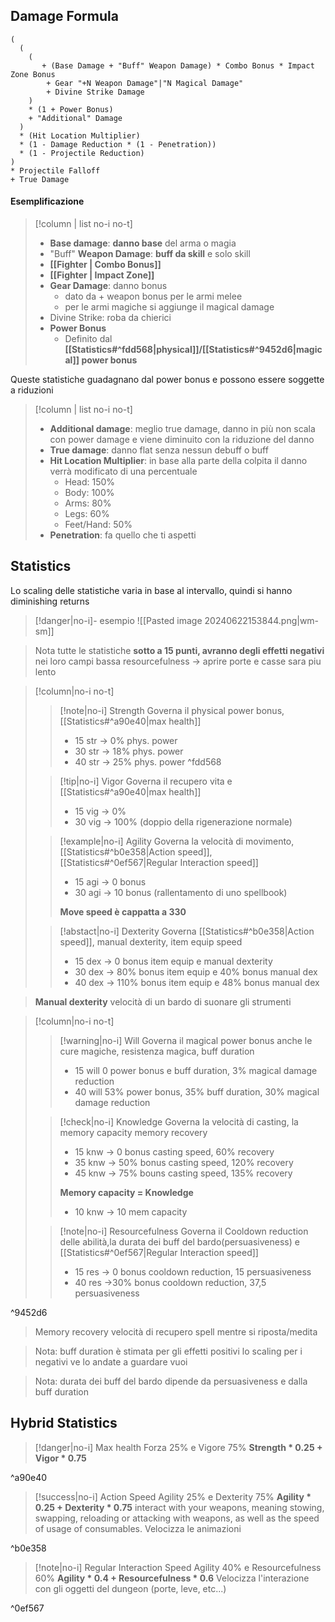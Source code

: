 ## Damage Formula
```
(
  (
    (
	   + (Base Damage + "Buff" Weapon Damage) * Combo Bonus * Impact Zone Bonus
        + Gear "+N Weapon Damage"|"N Magical Damage"
        + Divine Strike Damage
    )
    * (1 + Power Bonus)
    + "Additional" Damage
  )
  * (Hit Location Multiplier)
  * (1 - Damage Reduction * (1 - Penetration))
  * (1 - Projectile Reduction)
)
* Projectile Falloff
+ True Damage
```
#### Esemplificazione
>[!column | list no-i no-t]
> - __Base damage__: __danno base__ del arma o magia
> - "Buff" __Weapon Damage__: __buff da skill__ e solo skill
> - __[[Fighter | Combo Bonus]]__
> - __[[Fighter | Impact Zone]]__
> - __Gear Damage__: danno bonus
>	- dato da + weapon bonus per le armi melee
>	- per le armi magiche si aggiunge il magical damage
> - Divine Strike: roba da chierici
> - __Power Bonus__
>	- Definito dal __[[Statistics#^fdd568|physical]]/[[Statistics#^9452d6|magical]] power bonus__

Queste statistiche guadagnano dal power bonus e possono essere soggette a riduzioni
>[!column | list no-i no-t]
> - __Additional damage__: meglio true damage, danno in più non scala con power damage e viene diminuito con la riduzione del danno
> - __True damage__: danno flat senza nessun debuff o buff
> - __Hit Location Multiplier__: in base alla parte della colpita il danno verrà modificato di una percentuale
> 	- Head: 150%
> 	- Body: 100%
> 	- Arms: 80%
> 	- Legs: 60%
> 	- Feet/Hand: 50%
> - __Penetration__: fa quello che ti aspetti


## Statistics
Lo scaling delle statistiche varia in base al intervallo, quindi si hanno diminishing returns
>[!danger|no-i]- esempio 
> ![[Pasted image 20240622153844.png|wm-sm]]

> Nota
> tutte le statistiche __sotto a 15 punti, avranno degli effetti negativi__ nei loro campi
> bassa resourcefulness -> aprire porte e casse sara piu lento

>[!column|no-i no-t]
>>[!note|no-i] Strength
>>Governa il physical power bonus, [[Statistics#^a90e40|max health]]
>> - 15 str -> 0% phys. power
>> - 30 str -> 18% phys. power
>> - 40 str -> 25% phys. power ^fdd568
>
>>[!tip|no-i] Vigor
>> Governa il recupero vita e [[Statistics#^a90e40|max health]]
>> - 15 vig -> 0%
>> - 30 vig -> 100% (doppio della rigenerazione normale)
>
>>[!example|no-i] Agility
>>Governa la velocità di movimento, [[Statistics#^b0e358|Action speed]], [[Statistics#^0ef567|Regular Interaction speed]]
>> - 15 agi -> 0 bonus
>> - 30 agi -> 10 bonus (rallentamento di uno spellbook)
>> 
>> __Move speed è cappatta a 330__
>
>>[!abstact|no-i] Dexterity
>>Governa [[Statistics#^b0e358|Action speed]], manual dexterity, item equip speed
>> - 15 dex -> 0 bonus item equip e manual dexterity
>> - 30 dex -> 80% bonus item equip e 40% bonus manual dex
>> - 40 dex -> 110% bonus item equip e 48% bonus manual dex


> __Manual dexterity__
> velocità di un bardo di suonare gli strumenti

>[!column|no-i no-t]
>>[!warning|no-i] Will
>> Governa il magical power bonus anche le cure magiche, resistenza magica, buff duration
>> - 15 will 0 power bonus e buff duration, 3% magical damage reduction
>> - 40 will 53% power bonus, 35% buff duration, 30% magical damage reduction
>
>>[!check|no-i] Knowledge
>>Governa la velocità di casting, la memory capacity memory recovery
>> - 15 knw -> 0 bonus casting speed, 60% recovery
>> - 35 knw -> 50% bonus casting speed, 120% recovery
>> - 45 knw -> 75% bouns casting speed, 135% recovery
>> 
>> __Memory capacity = Knowledge__ 
>> - 10 knw -> 10 mem capacity
>
>>[!note|no-i] Resourcefulness
>>Governa il Cooldown reduction delle abilità,la durata dei buff del bardo(persuasiveness) e [[Statistics#^0ef567|Regular Interaction speed]]
>> - 15 res -> 0 bonus cooldown reduction, 15 persuasiveness
>> - 40 res ->30% bonus cooldown reduction, 37,5 persuasiveness

^9452d6

> Memory recovery
> velocità di recupero spell mentre si riposta/medita

> Nota: buff duration è stimata per gli effetti positivi
> lo scaling per i negativi ve lo andate a guardare vuoi

> Nota: durata dei buff del bardo dipende da persuasiveness e dalla buff duration

## Hybrid Statistics
>[!danger|no-i] Max health
> Forza 25% e Vigore 75%
> __Strength \* 0.25 + Vigor \* 0.75__

^a90e40

>[!success|no-i] Action Speed
> Agility 25% e Dexterity 75%
> __Agility \* 0.25 + Dexterity \* 0.75__
> interact with your weapons, meaning stowing, swapping, reloading or attacking with weapons, as well as the speed of usage of consumables.
> Velocizza le animazioni

^b0e358

>[!note|no-i] Regular Interaction Speed
> Agility 40% e Resourcefulness 60%
>__Agility \* 0.4 + Resourcefulness \* 0.6__
> Velocizza l'interazione con gli oggetti del dungeon (porte, leve, etc...)

^0ef567

